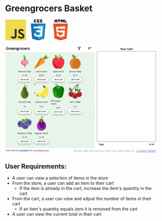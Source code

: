 # Greengrocers Basket

<p float="left">
  <img src="https://raw.githubusercontent.com/devicons/devicon/master/icons/javascript/javascript-original.svg" width="70" />
  <img src="https://raw.githubusercontent.com/devicons/devicon/master/icons/css3/css3-original-wordmark.svg" width="70" />
  <img src="https://raw.githubusercontent.com/devicons/devicon/master/icons/html5/html5-original-wordmark.svg" width="70" />
</p>


![Result](result.gif)

## User Requirements:
  - A user can view a selection of items in the store
  - From the store, a user can add an item to their cart
    - If the item is already in the cart, increase the item's quantity in the cart
  - From the cart, a user can view and adjust the number of items in their cart
      - If an item's quantity equals zero it is removed from the cart
  - A user can view the current total in their cart
